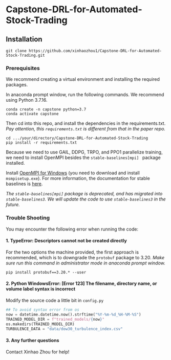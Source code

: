 # Capstone-DRL-for-Automated-Stock-Trading

## Installation
```shell
git clone https://github.com/xinhaozhou1/Capstone-DRL-for-Automated-Stock-Trading.git
```

### Prerequisites
We recommend creating a virtual environment and installing the required packages.

In anaconda prompt window, run the following commands. We recommend using Python 3.7.16.
```shel
conda create -n capstone python=3.7
conda activate capstone
```

Then cd into this repo, and install the dependencies in the requirements.txt.
*Pay attention, this `requirements.txt` is different from that in the paper repo.*
```shell
cd .../your/directory/Capstone-DRL-for-Automated-Stock-Trading
pip install -r requirements.txt
```

Because we need to use GAIL, DDPG, TRPO, and PPO1 parallelize training, we need to install OpenMPI besides the `stable-baselines[mpi] ` package installed.

Install [OpenMPI for Windows](https://www.microsoft.com/en-us/download/details.aspx?id=57467) (you need to download and install `msmpisetup.exe`).
For more information, the documentation for stable baselines is [here](https://stable-baselines.readthedocs.io/en/master/guide/install.html).

*The `stable-baselines[mpi]` package is deprecated, and has migrated into `stable-baselines3`. We will update the code to use `stable-baselines3` in the future.*

### Trouble Shooting
You may encounter the following error when running the code:

#### 1. TypeError: Descriptors cannot not be created directly

For the two options the machine provided, the first approach is recommended, which is to downgrade the `protobuf` package to 3.20.
*Make sure run this command in administrator mode in anaconda prompt window.*
```shell
pip install protobuf==3.20.* --user
```

#### 2. Python WindowsError: [Error 123] The filename, directory name, or volume label syntax is incorrect
Modify the source code a little bit in `config.py`
```python
## To avoid syntax error from os
now = datetime.datetime.now().strftime("%Y-%m-%d_%H-%M-%S")
TRAINED_MODEL_DIR = f"trained_models/{now}"
os.makedirs(TRAINED_MODEL_DIR)
TURBULENCE_DATA = "data/dow30_turbulence_index.csv"
```

#### 3. Any further questions
Contact Xinhao Zhou for help!
